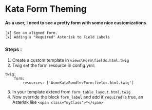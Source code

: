 Kata Form Theming
=================

#### As a user, I need to see a pretty form with some nice customizations.

```
[x] See an aligned form.
[x] Adding a "Required" Asterisk to Field Labels
```

### Steps :
1. Create a custom template in `views\Form\fields.html.twig`
2. Twig set the form resource in config.yml:
```
twig:
    form:
        resources: ['AcmeKataBundle:Form:fields.html.twig']
```
3. In your template extend from `form_table_layout.html.twig`
4. Now override the block `form_label` and add if `required` is true, an Asterisk like
`<span class="myClass">*</span>`

